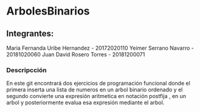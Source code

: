 # ArbolesBinarios
## Integrantes:
Maria Fernanda Uribe Hernandez - 20172020110
Yeimer Serrano Navarro - 20181020060
Juan David Rosero Torres - 20181200071
### Descripcción
En este git encontrará dos ejercicios de programación funcional donde el primera inserta una lista de numeros en un arbol binario ordenado y el segundo convierte una expresión aritmetica en notación postfija , en un arbol y posteriormente evalua esa expresión mediante el arbol.
